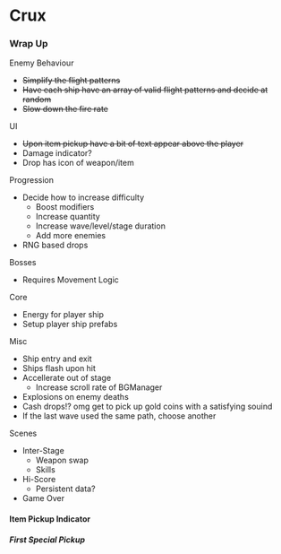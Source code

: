# Crux

### Wrap Up

Enemy Behaviour
  - ~~Simplify the flight patterns~~
  - ~~Have each ship have an array of valid flight patterns and decide at random~~
  - ~~Slow down the fire rate~~

UI
  - ~~Upon item pickup have a bit of text appear above the player~~
  - Damage indicator?
  - Drop has icon of weapon/item

Progression
  - Decide how to increase difficulty
    - Boost modifiers
    - Increase quantity
    - Increase wave/level/stage duration
    - Add more enemies
  - RNG based drops

Bosses
  - Requires Movement Logic

Core
  - Energy for player ship
  - Setup player ship prefabs

Misc
  - Ship entry and exit
  - Ships flash upon hit
  - Accellerate out of stage
    - Increase scroll rate of BGManager
  - Explosions on enemy deaths
  - Cash drops!? omg get to pick up gold coins with a satisfying souind
  - If the last wave used the same path, choose another

Scenes
  - Inter-Stage
    - Weapon swap
    - Skills
  - Hi-Score
    - Persistent data?
  - Game Over

#### Item Pickup Indicator
##### First Special Pickup